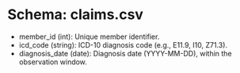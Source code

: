 # Schema: claims.csv

- member_id (int): Unique member identifier.
- icd_code (string): ICD-10 diagnosis code (e.g., E11.9, I10, Z71.3).
- diagnosis_date (date): Diagnosis date (YYYY-MM-DD), within the observation window.